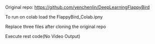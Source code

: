 Original repo: https://github.com/yenchenlin/DeepLearningFlappyBird

To run on colab load the FlappyBird_Colab.ipny

Replace three files after cloning the original repo

Execute rest code(No Video Output)


